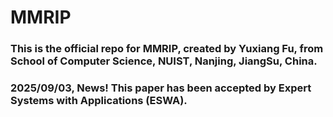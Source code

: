 <h1>MMRIP</h1>
<h3>This is the official repo for MMRIP, created by Yuxiang Fu, from School of Computer Science, NUIST, Nanjing, JiangSu, China.</h3>
<h3>2025/09/03, News! This paper has been accepted by Expert Systems with Applications (ESWA).</h3>
